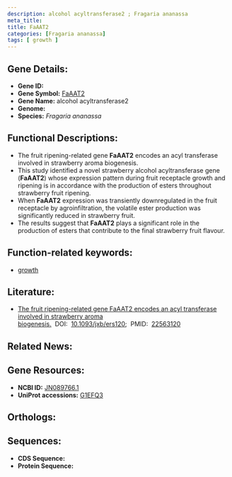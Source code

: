 ```yaml
---
description: alcohol acyltransferase2 ; Fragaria ananassa
meta_title:
title: FaAAT2
categories: [Fragaria ananassa]
tags: [ growth ]
---
```


## Gene Details:
- **Gene ID:** []()
- **Gene Symbol:** <u>FaAAT2</u>
- **Gene Name:** alcohol acyltransferase2
- **Genome:** []()
- **Species:** *Fragaria ananassa*

## Functional Descriptions:
   - The fruit ripening-related gene **FaAAT2** encodes an acyl transferase involved in strawberry aroma biogenesis.
   - This study identified a novel strawberry alcohol acyltransferase gene (**FaAAT2**) whose expression pattern during fruit receptacle growth and ripening is in accordance with the production of esters throughout strawberry fruit ripening.
   - When **FaAAT2** expression was transiently downregulated in the fruit receptacle by agroinfiltration, the volatile ester production was significantly reduced in strawberry fruit.
   - The results suggest that **FaAAT2** plays a significant role in the production of esters that contribute to the final strawberry fruit flavour.

## Function-related keywords:
   - [growth](/tags/growth/)

## Literature:
   - [The fruit ripening-related gene FaAAT2 encodes an acyl transferase involved in strawberry aroma biogenesis.](https://doi.org/10.1093/jxb/ers120)&nbsp;&nbsp;DOI:&nbsp;&nbsp;[10.1093/jxb/ers120](https://doi.org/10.1093/jxb/ers120);&nbsp;&nbsp;PMID:&nbsp;&nbsp;[22563120](https://pubmed.ncbi.nlm.nih.gov/22563120/)

## Related News:

## Gene Resources:
- **NCBI ID:**  [JN089766.1](https://www.ncbi.nlm.nih.gov/gene/?term=JN089766.1)
- **UniProt accessions:**  [G1EFQ3](https://www.uniprot.org/uniprotkb/G1EFQ3/entry)

## Orthologs:

## Sequences:
- **CDS Sequence:**
- **Protein Sequence:**
